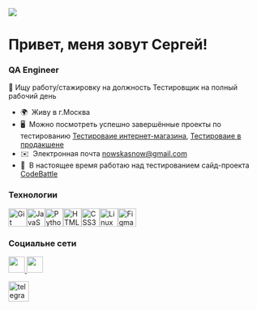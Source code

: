 ![](https://user-images.githubusercontent.com/18350557/176309783-0785949b-9127-417c-8b55-ab5a4333674e.gif) 
# Привет, меня зовут Сергей!

### QA Engineer
💼 Ищу работу/стажировку на должность Тестировщик на полный рабочий день

- 🌍  Живу в г.Москва
- 🖥️  Можно посмотреть успешно завершённые проекты по тестированию [Тестироваие интернет-магазина](http://github.com/Nowskas/qa-engineer-project-84), [Тестироваие в продакшене](http://github.com/Nowskas/qa-engineer-project-85)
- ✉️  Электронная почта [nowskasnow@gmail.com](mailto:nowskasnow@gmail.com) 
- 🚀  В настоящее время работаю над тестированием сайд-проекта [CodeBattle](http://codebattle.hexlet.io/)

### Технологии


<p align="left">
<a href="https://git-scm.com/" target="_blank" rel="noreferrer"><img src="https://raw.githubusercontent.com/danielcranney/readme-generator/main/public/icons/skills/git-colored.svg" width="36" height="36" alt="Git" /></a><a href="https://developer.mozilla.org/en-US/docs/Web/JavaScript" target="_blank" rel="noreferrer"><img src="https://raw.githubusercontent.com/danielcranney/readme-generator/main/public/icons/skills/javascript-colored.svg" width="36" height="36" alt="JavaScript" /></a><a href="https://www.python.org/" target="_blank" rel="noreferrer"><img src="https://raw.githubusercontent.com/danielcranney/readme-generator/main/public/icons/skills/python-colored.svg" width="36" height="36" alt="Python" /></a><a href="https://developer.mozilla.org/en-US/docs/Glossary/HTML5" target="_blank" rel="noreferrer"><img src="https://raw.githubusercontent.com/danielcranney/readme-generator/main/public/icons/skills/html5-colored.svg" width="36" height="36" alt="HTML5" /></a><a href="https://www.w3.org/TR/CSS/#css" target="_blank" rel="noreferrer"><img src="https://raw.githubusercontent.com/danielcranney/readme-generator/main/public/icons/skills/css3-colored.svg" width="36" height="36" alt="CSS3" /></a><a href="https://www.linux.org" target="_blank" rel="noreferrer"><img src="https://raw.githubusercontent.com/danielcranney/readme-generator/main/public/icons/skills/linux-colored.svg" width="36" height="36" alt="Linux" /></a><a href="https://www.figma.com/" target="_blank" rel="noreferrer"><img src="https://raw.githubusercontent.com/danielcranney/readme-generator/main/public/icons/skills/figma-colored.svg" width="36" height="36" alt="Figma" /></a></p>

### Социальне сети

<div id="badges">
<p align="left"> <a href="https://www.github.com/https://ru.hexlet.io/u/nowskas" target="_blank" rel="noreferrer"> <picture> <source media="(prefers-color-scheme: dark)" srcset="https://raw.githubusercontent.com/danielcranney/readme-generator/main/public/icons/socials/github-dark.svg" /> <source media="(prefers-color-scheme: light)" srcset="https://raw.githubusercontent.com/danielcranney/readme-generator/main/public/icons/socials/github.svg" /> <img src="https://raw.githubusercontent.com/danielcranney/readme-generator/main/public/icons/socials/github.svg" width="32" height="32" /> </picture> </a> <a href="http://www.instagram.com/kosmosserega" target="_blank" rel="noreferrer"> <picture> <source media="(prefers-color-scheme: dark)" srcset="undefined" /> <source media="(prefers-color-scheme: light)" srcset="https://raw.githubusercontent.com/danielcranney/readme-generator/main/public/icons/socials/instagram.svg" /> <img src="https://raw.githubusercontent.com/danielcranney/readme-generator/main/public/icons/socials/instagram.svg" width="32" height="32" /> </picture> </a></p> <a href="https://t.me/nowskas" target="_blank"><img src="https://cdn-icons-png.flaticon.com/512/2111/2111646.png" width="40" height="40" alt="telegram group" /></a>
 </div>
